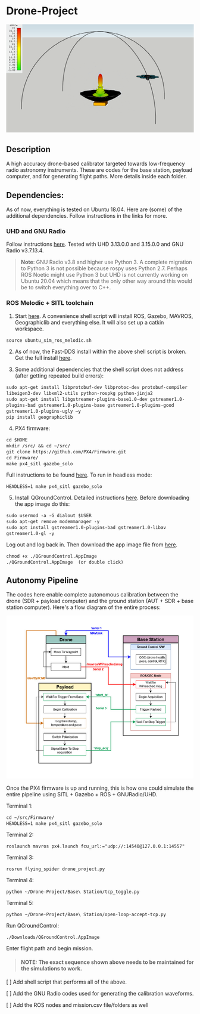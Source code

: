 # Drone-Project
![cal-illustration](oth_withBeam_gradient.png)

## Description
A high accuracy drone-based calibrator targeted towards low-frequency radio astronomy instruments. These are codes for the base station, payload computer, and for generating flight paths. More details inside each folder.

## Dependencies:
As of now, everything is tested on Ubuntu 18.04. Here are (some) of the additional dependencies. Follow instructions in the links for more.

### UHD and GNU Radio 
Follow instructions [here](https://kb.ettus.com/Building_and_Installing_the_USRP_Open-Source_Toolchain_(UHD_and_GNU_Radio)_on_Linux). Tested with UHD 3.13.0.0 and 3.15.0.0 and GNU Radio v3.7.13.4. 
> **Note**: GNU Radio v3.8 and higher use Python 3. A complete migration to Python 3 is not possible because rospy uses Python 2.7. Perhaps ROS Noetic might use Python 3 but UHD is not currently working on Ubuntu 20.04 which means that the only other way around this would be to switch everything over to C++. 

### ROS Melodic + SITL toolchain
1. Start [here](https://dev.px4.io/v1.9.0/en/setup/dev_env_linux_ubuntu.html). A convenience shell script will install ROS, Gazebo, MAVROS, Geographiclib and everything else. It will also set up a catkin workspace.
```
source ubuntu_sim_ros_melodic.sh
```
2. As of now, the Fast-DDS install within the above shell script is broken. Get the full install [here](https://www.eprosima.com/index.php/downloads-all).

3. Some additional dependencies that the shell script does not address (after getting repeated build errors):
```
sudo apt-get install libprotobuf-dev libprotoc-dev protobuf-compiler libeigen3-dev libxml2-utils python-rospkg python-jinja2
sudo apt-get install libgstreamer-plugins-base1.0-dev gstreamer1.0-plugins-bad gstreamer1.0-plugins-base gstreamer1.0-plugins-good gstreamer1.0-plugins-ugly –y
pip install geographiclib
```

4. PX4 firmware:
```
cd $HOME
mkdir /src/ && cd ~/src/
git clone https://github.com/PX4/Firmware.git
cd Firmware/
make px4_sitl gazebo_solo
```
Full instructions to be found [here](https://dev.px4.io/v1.9.0/en/setup/building_px4.html). To run in headless mode:
```
HEADLESS=1 make px4_sitl gazebo_solo
```
5. Install QGroundControl. Detailed instructions [here](https://docs.qgroundcontrol.com/en/getting_started/download_and_install.html). Before downloading the app image do this:
```
sudo usermod -a -G dialout $USER
sudo apt-get remove modemmanager -y
sudo apt install gstreamer1.0-plugins-bad gstreamer1.0-libav gstreamer1.0-gl -y
```
Log out and log back in. Then download the app image file from [here](https://s3-us-west-2.amazonaws.com/qgroundcontrol/latest/QGroundControl.AppImage).
```
chmod +x ./QGroundControl.AppImage
./QGroundControl.AppImage  (or double click)
```
## Autonomy Pipeline
The codes here enable complete autonomous calibration between the drone (SDR + payload computer) and the ground station (AUT + SDR + base station computer). Here's a flow diagram of the entire process:

![pipeline](autonomy_pipeline.jpg)

Once the PX4 firmware is up and running, this is how one could simulate the entire pipeline using SITL + Gazebo + ROS + GNURadio/UHD.

Terminal 1:
```
cd ~/src/Firmware/
HEADLESS=1 make px4_sitl gazebo_solo
```
Terminal 2:
```
roslaunch mavros px4.launch fcu_url:="udp://:14540@127.0.0.1:14557"
```
Terminal 3:
```
rosrun flying_spider drone_project.py
```
Terminal 4:
```
python ~/Drone-Project/Base\ Station/tcp_toggle.py
```
Terminal 5:
```
python ~/Drone-Project/Base\ Station/open-loop-accept-tcp.py
```
Run QGroundControl:
```
./Downloads/QGroundControl.AppImage
```
Enter flight path and begin mission.

>#### NOTE: The exact sequence shown above needs to be maintained for the simulations to work.

[ ] Add shell script that performs all of the above.

[ ] Add the GNU Radio codes used for generating the calibration waveforms.

[ ] Add the ROS nodes and mission.csv file/folders as well


